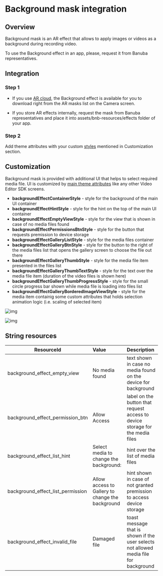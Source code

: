 # Background mask integration

## Overview

Background mask is an AR effect that allows to apply images or videos as a background during recording video.

To use the Background effect in an app, please, request it from Banuba representatives.

## Integration

### Step 1

 - If you use [AR cloud](ar_cloud.md), the Background effect is available for you to download right from the AR masks list on the Camera screen.

 - If you store AR effects internally, request the mask from Banuba representatives and place it into assets/bnb-resources/effects folder of your app.

 ### Step 2

 Add theme attributes with your custom [styles](../app/src/main/res/values/themes.xml#L1160) mentioned in Customization section.

## Customization

Background mask is provided with additional UI that helps to select required media file. UI is customized by [main theme attributes](../app/src/main/res/values/themes.xml#L366) like any other Video Editor SDK screens.

 - **backgroundEffectContainerStyle** - style for the background of the main UI container 
 - **backgroundEffectHintStyle** - style for the hint on the top of the main UI container
 - **backgroundEffectEmptyViewStyle** - style for the view that is shown in case of no media files found
 - **backgroundEffectPermissionsBtnStyle** - style for the button that requests premission to device storage
 - **backgroundEffectGalleryListStyle** - style for the media files container
 - **backgroundEffectGalleryBtnStyle** - style for the button to the right of the media files list that opens the gallery screen to choose the file out there
 - **backgroundEffectGalleryThumbStyle** - style for the media file item presented in the files list
 - **backgroundEffectGalleryThumbTextStyle** - style for the text over the media file item (duration of the video files is shown here)
 - **backgroundEffectGalleryThumbProgressStyle** - style for the small circle progress bar shown while media file is loading into files list
 - **backgroundEffectGalleryBorderedImageViewStyle** - style for the media item containig some custom attributes that holds selection animation logic (i.e. scaling of selected item)

![img](screenshots/15_1_Background1.png)

![img](screenshots/15_1_Background2.png)

## String resources

| ResourceId        |      Value      |   Description |
| ------------- | :----------- | :------------- |
| background_effect_empty_view | No media found | text shown in case no media found on the device for background
| background_effect_permission_btn | Allow Access | label on the button that request access to device storage for the media files 
| background_effect_list_hint | Select media to change the background: | hint over the list of media files
| background_effect_list_permission | Allow access to Gallery to change the background | hint shown in case of not granted premission to access device storage
| background_effect_invalid_file | Damaged file | toast message that is shown if the user selects not allowed media file for background